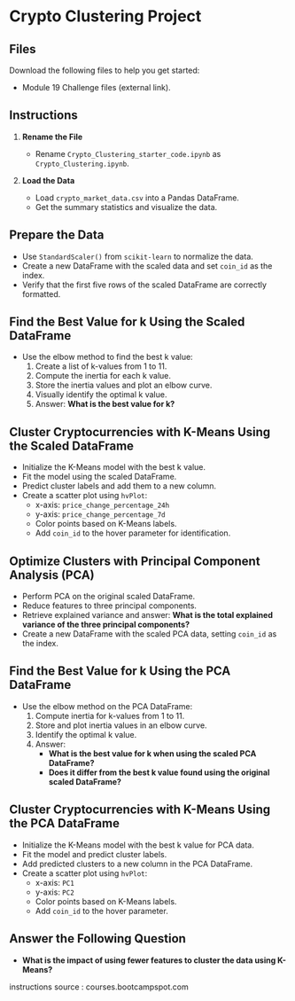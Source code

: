 # Crypto Clustering Project

## Files
Download the following files to help you get started:
- Module 19 Challenge files (external link).

## Instructions
1. **Rename the File**
   - Rename `Crypto_Clustering_starter_code.ipynb` as `Crypto_Clustering.ipynb`.

2. **Load the Data**
   - Load `crypto_market_data.csv` into a Pandas DataFrame.
   - Get the summary statistics and visualize the data.

## Prepare the Data
- Use `StandardScaler()` from `scikit-learn` to normalize the data.
- Create a new DataFrame with the scaled data and set `coin_id` as the index.
- Verify that the first five rows of the scaled DataFrame are correctly formatted.

## Find the Best Value for k Using the Scaled DataFrame
- Use the elbow method to find the best k value:
  1. Create a list of k-values from 1 to 11.
  2. Compute the inertia for each k value.
  3. Store the inertia values and plot an elbow curve.
  4. Visually identify the optimal k value.
  5. Answer: **What is the best value for k?**

## Cluster Cryptocurrencies with K-Means Using the Scaled DataFrame
- Initialize the K-Means model with the best k value.
- Fit the model using the scaled DataFrame.
- Predict cluster labels and add them to a new column.
- Create a scatter plot using `hvPlot`:
  - x-axis: `price_change_percentage_24h`
  - y-axis: `price_change_percentage_7d`
  - Color points based on K-Means labels.
  - Add `coin_id` to the hover parameter for identification.

## Optimize Clusters with Principal Component Analysis (PCA)
- Perform PCA on the original scaled DataFrame.
- Reduce features to three principal components.
- Retrieve explained variance and answer:
  **What is the total explained variance of the three principal components?**
- Create a new DataFrame with the scaled PCA data, setting `coin_id` as the index.

## Find the Best Value for k Using the PCA DataFrame
- Use the elbow method on the PCA DataFrame:
  1. Compute inertia for k-values from 1 to 11.
  2. Store and plot inertia values in an elbow curve.
  3. Identify the optimal k value.
  4. Answer:
     - **What is the best value for k when using the scaled PCA DataFrame?**
     - **Does it differ from the best k value found using the original scaled DataFrame?**

## Cluster Cryptocurrencies with K-Means Using the PCA DataFrame
- Initialize the K-Means model with the best k value for PCA data.
- Fit the model and predict cluster labels.
- Add predicted clusters to a new column in the PCA DataFrame.
- Create a scatter plot using `hvPlot`:
  - x-axis: `PC1`
  - y-axis: `PC2`
  - Color points based on K-Means labels.
  - Add `coin_id` to the hover parameter.

## Answer the Following Question
- **What is the impact of using fewer features to cluster the data using K-Means?**


instructions source : courses.bootcampspot.com
